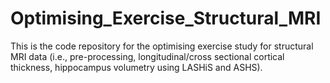 # Optimising_Exercise_Structural_MRI
This is the code repository for the optimising exercise study for structural MRI data (i.e., pre-processing, longitudinal/cross sectional cortical thickness, hippocampus volumetry using LASHiS and ASHS).
